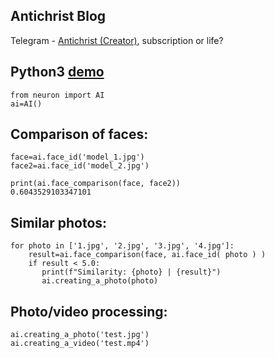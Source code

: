 ## Antichrist Blog
Telegram - [Antichrist (Creator)](https://t.me/antichristone), subscription or life?


## Python3 [demo](https://t.me/antichristone/273)

```
from neuron import AI
ai=AI()
```

## Comparison of faces:
```
face=ai.face_id('model_1.jpg') 
face2=ai.face_id('model_2.jpg') 

print(ai.face_comparison(face, face2))
0.6043529103347101
```

## Similar photos:
```
for photo in ['1.jpg', '2.jpg', '3.jpg', '4.jpg']:
    result=ai.face_comparison(face, ai.face_id( photo ) )
    if result < 5.0:
       print(f"Similarity: {photo} | {result}")
       ai.creating_a_photo(photo)
```

## Photo/video processing:
```
ai.creating_a_photo('test.jpg')
ai.creating_a_video('test.mp4')
```









